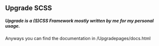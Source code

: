## Upgrade SCSS

##### Upgrade is a (S)CSS Framework mostly written by me for my personal usage.


Anyways you can find the documentation in /Upgradepages/docs.html
